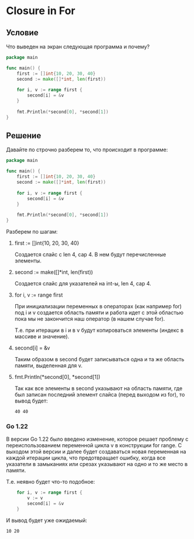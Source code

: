 # Closure in For

## Условие

Что выведен на экран следующая программа и почему?

```go
package main

func main() {
    first := []int{10, 20, 30, 40}
    second := make([]*int, len(first))
    
    for i, v := range first {
        second[i] = &v
    }
    
    fmt.Println(*second[0], *second[1])
}
```

## Решение

Давайте по строчно разберем то, что происходит в программе:

```go
package main

func main() {
    first := []int{10, 20, 30, 40}
    second := make([]*int, len(first))
    
    for i, v := range first {
        second[i] = &v
    }
    
    fmt.Println(*second[0], *second[1])
}
```

Разберем по шагам:

1. first := []int{10, 20, 30, 40}

    Создается слайс с len 4, cap 4. В нем будут перечисленные элементы.

2. second := make([]*int, len(first))

    Создается слайс для указателей на int-ы, len 4, cap 4.

3. for i, v := range first

    При инициализации переменных в операторах (как например for) под i и v создается область памяти и работа идет с этой областью пока мы не закончится наш оператор (в нашем случае for).

    Т.е. при итерации в i и в v будут копироваться элементы (индекс в массиве и значение).

4. second[i] = &v

    Таким образом в second будет записываться одна и та же область памяти, выделенная для v.

5. fmt.Println(*second[0], *second[1])

    Так как все элементы в second указывают на область памяти, где был записан последний элемент слайса (перед выходом из for), то вывод будет:

    ```text
    40 40
    ```

### Go 1.22

В версии Go 1.22 было введено изменение, которое решает проблему с переиспользованием переменной цикла v в конструкции for range. С выходом этой версии и далее будет создаваться новая переменная на каждой итерации цикла, что предотвращает ошибку, когда все указатели в замыканиях или срезах указывают на одно и то же место в памяти.

Т.е. неявно будет что-то подобное:

```go
    for i, v := range first {
        v := v
        second[i] = &v
    }
```

И вывод будет уже ожидаемый:

```text
10 20
```
